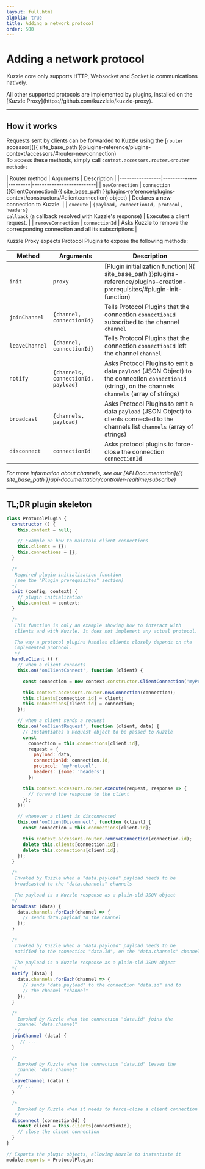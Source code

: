 ```yaml
---
layout: full.html
algolia: true
title: Adding a network protocol
order: 500
---
```


# Adding a network protocol

Kuzzle core only supports HTTP, Websocket and Socket.io communications natively.

<aside class="notice">
All other supported protocols are implemented by plugins, installed on the [Kuzzle Proxy](https://github.com/kuzzleio/kuzzle-proxy).
</aside>

---

## How it works

Requests sent by clients can be forwarded to Kuzzle using the [`router` accessor]({{ site_base_path }}plugins-reference/plugins-context/accessors/#router-newconnection)  
To access these methods, simply call `context.accessors.router.<router method>`:

| Router method | Arguments    | Description              |
|-----------------|--------------|---------|--------------------------|
| `newConnection` | `connection` ([ClientConnection]({{ site_base_path }}plugins-reference/plugins-context/constructors/#clientconnection) object) | Declares a new connection to Kuzzle. |
| `execute` | `{payload, connectionId, protocol, headers}`<br/>`callback` (a callback resolved with Kuzzle's response) | Executes a client request. |
| `removeConnection` | `connectionId` | Asks Kuzzle to remove the corresponding connection and all its subscriptions |

Kuzzle Proxy expects Protocol Plugins to expose the following methods:

| Method | Arguments | Description                 |
|------|----------------|-----------------------------|
| `init` | `proxy` | [Plugin initialization function]({{ site_base_path }}plugins-reference/plugins-creation-prerequisites/#plugin-init-function) |
| `joinChannel` | `{channel, connectionId}`| Tells Protocol Plugins that the connection `connectionId` subscribed to the channel `channel` |
| `leaveChannel` | `{channel, connectionId}` | Tells Protocol Plugins that the connection `connectionId` left the channel `channel` |
| `notify` | `{channels, connectionId, payload}` | Asks Protocol Plugins to emit a data `payload` (JSON Object) to the connection `connectionId` (string), on the channels  `channels` (array of strings)|
| `broadcast` | `{channels, payload}` | Asks Protocol Plugins to emit a data `payload` (JSON Object) to clients connected to the channels list `channels` (array of strings) |
| `disconnect` | `connectionId` | Asks protocol plugins to force-close the connection `connectionId` |


*For more information about channels, see our [API Documentation]({{ site_base_path }}api-documentation/controller-realtime/subscribe)*

---

## TL;DR plugin skeleton

```javascript
class ProtocolPlugin {
  constructor () {
    this.context = null;

    // Example on how to maintain client connections
    this.clients = {};
    this.connections = {};
  }

  /*
   Required plugin initialization function
   (see the "Plugin prerequisites" section)
  */
  init (config, context) {
    // plugin initialization
    this.context = context;
  }

  /*
   This function is only an example showing how to interact with
   clients and with Kuzzle. It does not implement any actual protocol.

   The way a protocol plugins handles clients closely depends on the
   implemented protocol.
   */
  handleClient () {
    // when a client connects
    this.on('onClientConnect', function (client) {

      const connection = new context.constructor.ClientConnection('myProtocol', [client.connection.stream.remoteAddress], {some: 'header'});

      this.context.accessors.router.newConnection(connection);
      this.clients[connection.id] = client;
      this.connections[client.id] = connection;
    });

    // when a client sends a request
    this.on('onClientRequest', function (client, data) {
      // Instantiates a Request object to be passed to Kuzzle
      const
        connection = this.connections[client.id],
        request = {
          payload: data,
          connectionId: connection.id,
          protocol: 'myProtocol',
          headers: {some: 'headers'}
        };

      this.context.accessors.router.execute(request, response => {
        // forward the response to the client
      });
    });

    // whenever a client is disconnected
    this.on('onClientDisconnect', function (client) {
      const connection = this.connections[client.id];

      this.context.accessors.router.removeConnection(connection.id);
      delete this.clients[connection.id];
      delete this.connections[client.id];
    });
  }

  /*
   Invoked by Kuzzle when a "data.payload" payload needs to be
   broadcasted to the "data.channels" channels

   The payload is a Kuzzle response as a plain-old JSON object
  */
  broadcast (data) {
    data.channels.forEach(channel => {
      // sends data.payload to the channel
    });
  }

  /*
   Invoked by Kuzzle when a "data.payload" payload needs to be
   notified to the connection "data.id", on the "data.channels" channels

   The payload is a Kuzzle response as a plain-old JSON object
  */
  notify (data) {
    data.channels.forEach(channel => {
      // sends "data.payload" to the connection "data.id" and to
      // the channel "channel"
    });
  }

  /*
    Invoked by Kuzzle when the connection "data.id" joins the
    channel "data.channel"
   */
  joinChannel (data) {
     // ...
  }

  /*
    Invoked by Kuzzle when the connection "data.id" leaves the
    channel "data.channel"
   */
  leaveChannel (data) {
    // ...
  }

  /*
    Invoked by Kuzzle when it needs to force-close a client connection
   */
  disconnect (connectionId) {
    const client = this.clients[connectionId];
    // close the client connection
  }
}

// Exports the plugin objects, allowing Kuzzle to instantiate it
module.exports = ProtocolPlugin;
```
